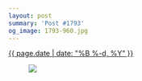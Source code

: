 ```yaml
---
layout: post
summary: 'Post #1793'
og_image: 1793-960.jpg
---
```


<p>
 <time>
  <a href="/1793">
   {{ page.date | date: "%B %-d, %Y" }}
  </a>
 </time>
 <a href="/1793">
  <figure data-taken="7/19/2023">
   <img sizes="(min-width: 700px) 50vw, calc(100vw - 2rem)" src="{{ site.assets_url }}/1793-480.jpg" srcset="{{ site.assets_url }}/1793-240.jpg 240w, {{ site.assets_url }}/1793-480.jpg 480w, {{ site.assets_url }}/1793-720.jpg 720w, {{ site.assets_url }}/1793-960.jpg 960w"/>
  </figure>
 </a>
</p>
